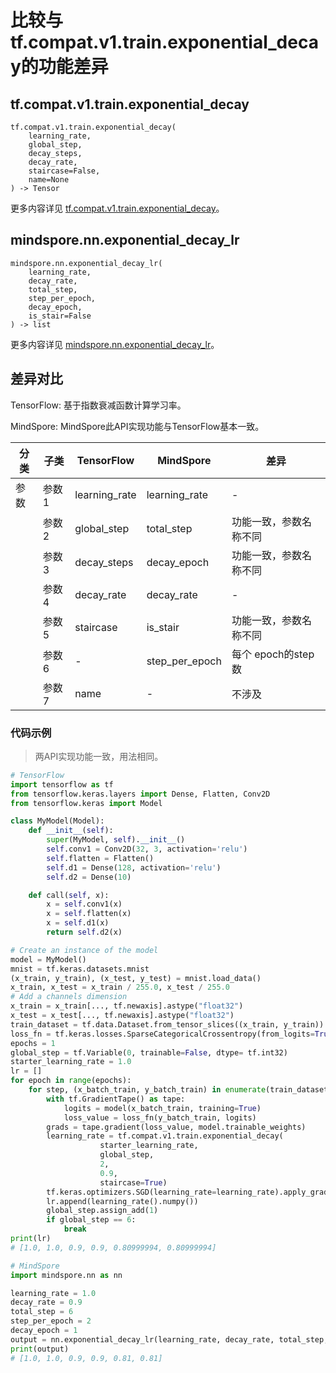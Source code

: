 # 比较与tf.compat.v1.train.exponential_decay的功能差异

## tf.compat.v1.train.exponential_decay

```text
tf.compat.v1.train.exponential_decay(
    learning_rate,
    global_step,
    decay_steps,
    decay_rate,
    staircase=False,
    name=None
) -> Tensor
```

更多内容详见 [tf.compat.v1.train.exponential_decay](https://www.tensorflow.org/versions/r2.6/api_docs/python/tf/compat/v1/train/exponential_decay)。

## mindspore.nn.exponential_decay_lr

```text
mindspore.nn.exponential_decay_lr(
    learning_rate,
    decay_rate,
    total_step,
    step_per_epoch,
    decay_epoch,
    is_stair=False
) -> list
```

更多内容详见 [mindspore.nn.exponential_decay_lr](https://www.mindspore.cn/docs/zh-CN/master/api_python/nn/mindspore.nn.exponential_decay_lr.html)。

## 差异对比

TensorFlow: 基于指数衰减函数计算学习率。

MindSpore: MindSpore此API实现功能与TensorFlow基本一致。

| 分类 | 子类  | TensorFlow    | MindSpore      | 差异                   |
| ---- | ----- | ------------- | -------------- | ---------------------- |
| 参数 | 参数1 | learning_rate | learning_rate  | -                      |
|      | 参数2 | global_step   | total_step     | 功能一致，参数名称不同 |
|      | 参数3 | decay_steps   | decay_epoch    | 功能一致，参数名称不同 |
|      | 参数4 | decay_rate    | decay_rate     | -                      |
|      | 参数5 | staircase     | is_stair       | 功能一致，参数名称不同 |
|      | 参数6 |     -          | step_per_epoch | 每个 epoch的step数     |
|      | 参数7 |     name          | -| 不涉及    |

### 代码示例

> 两API实现功能一致，用法相同。

```python
# TensorFlow
import tensorflow as tf
from tensorflow.keras.layers import Dense, Flatten, Conv2D
from tensorflow.keras import Model

class MyModel(Model):
    def __init__(self):
        super(MyModel, self).__init__()
        self.conv1 = Conv2D(32, 3, activation='relu')
        self.flatten = Flatten()
        self.d1 = Dense(128, activation='relu')
        self.d2 = Dense(10)

    def call(self, x):
        x = self.conv1(x)
        x = self.flatten(x)
        x = self.d1(x)
        return self.d2(x)

# Create an instance of the model
model = MyModel()
mnist = tf.keras.datasets.mnist
(x_train, y_train), (x_test, y_test) = mnist.load_data()
x_train, x_test = x_train / 255.0, x_test / 255.0
# Add a channels dimension
x_train = x_train[..., tf.newaxis].astype("float32")
x_test = x_test[..., tf.newaxis].astype("float32")
train_dataset = tf.data.Dataset.from_tensor_slices((x_train, y_train)).shuffle(10000).batch(32)
loss_fn = tf.keras.losses.SparseCategoricalCrossentropy(from_logits=True)
epochs = 1
global_step = tf.Variable(0, trainable=False, dtype= tf.int32)
starter_learning_rate = 1.0
lr = []
for epoch in range(epochs):
    for step, (x_batch_train, y_batch_train) in enumerate(train_dataset):
        with tf.GradientTape() as tape:
            logits = model(x_batch_train, training=True)
            loss_value = loss_fn(y_batch_train, logits)
        grads = tape.gradient(loss_value, model.trainable_weights)
        learning_rate = tf.compat.v1.train.exponential_decay(
                    starter_learning_rate,
                    global_step,
                    2,
                    0.9,
                    staircase=True)
        tf.keras.optimizers.SGD(learning_rate=learning_rate).apply_gradients(zip(grads, model.trainable_weights))
        lr.append(learning_rate().numpy())
        global_step.assign_add(1)
        if global_step == 6:
            break
print(lr)
# [1.0, 1.0, 0.9, 0.9, 0.80999994, 0.80999994]

# MindSpore
import mindspore.nn as nn

learning_rate = 1.0
decay_rate = 0.9
total_step = 6
step_per_epoch = 2
decay_epoch = 1
output = nn.exponential_decay_lr(learning_rate, decay_rate, total_step, step_per_epoch, decay_epoch)
print(output)
# [1.0, 1.0, 0.9, 0.9, 0.81, 0.81]
```